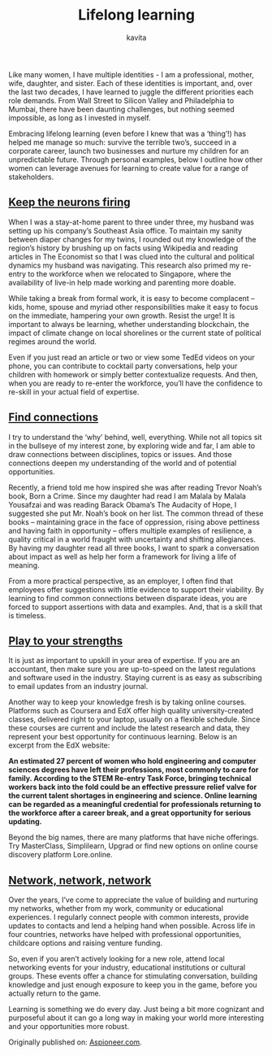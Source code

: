 ﻿---
layout: post
title: 'Lifelong learning'
author: kavita
hero: assets/images/articles/lifelong-learning-full.png
thumbnail: assets/images/articles/lifelong-learning-thumb.png
featured: false
type: blog
---

Like many women, I have multiple identities - I am a professional, mother, wife, daughter, and sister. Each of these identities is important, and, over the last two decades, I have learned to juggle the different priorities each role demands. From Wall Street to Silicon Valley and Philadelphia to Mumbai, there have been daunting challenges, but nothing seemed impossible, as long as I invested in myself.

Embracing lifelong learning (even before I knew that was a ‘thing’!) has helped me manage so much: survive the terrible two’s, succeed in a corporate career, launch two businesses and nurture my children for an unpredictable future. Through personal examples, below I outline how other women can leverage avenues for learning to create value for a range of stakeholders.

## <u>Keep the neurons firing</u>

When I was a stay-at-home parent to three under three, my husband was setting up his company’s Southeast Asia office. To maintain my sanity between diaper changes for my twins, I rounded out my knowledge of the region’s history by brushing up on facts using Wikipedia and reading articles in The Economist so that I was clued into the cultural and political dynamics my husband was navigating. This research also primed my re-entry to the workforce when we relocated to Singapore, where the availability of live-in help made working and parenting more doable.

While taking a break from formal work, it is easy to become complacent – kids, home, spouse and myriad other responsibilities make it easy to focus on the immediate, hampering your own growth. Resist the urge! It is important to always be learning, whether understanding blockchain, the impact of climate change on local shorelines or the current state of political regimes around the world.

Even if you just read an article or two or view some TedEd videos on your phone, you can contribute to cocktail party conversations, help your children with homework or simply better contextualize requests. And then, when you are ready to re-enter the workforce, you’ll have the confidence to re-skill in your actual field of expertise.

## <u>Find connections</u>

I try to understand the ‘why’ behind, well, everything. While not all topics sit in the bullseye of my interest zone, by exploring wide and far, I am able to draw connections between disciplines, topics or issues. And those connections deepen my understanding of the world and of potential opportunities.

Recently, a friend told me how inspired she was after reading Trevor Noah’s book, Born a Crime. Since my daughter had read I am Malala by Malala Yousafzai and was reading Barack Obama’s The Audacity of Hope, I suggested she put Mr. Noah’s book on her list. The common thread of these books – maintaining grace in the face of oppression, rising above pettiness and having faith in opportunity – offers multiple examples of resilience, a quality critical in a world fraught with uncertainty and shifting allegiances. By having my daughter read all three books, I want to spark a conversation about impact as well as help her form a framework for living a life of meaning.

From a more practical perspective, as an employer, I often find that employees offer suggestions with little evidence to support their viability. By learning to find common connections between disparate ideas, you are forced to support assertions with data and examples. And, that is a skill that is timeless.

## <u> Play to your strengths</u>

It is just as important to upskill in your area of expertise. If you are an accountant, then make sure you are up-to-speed on the latest regulations and software used in the industry. Staying current is as easy as subscribing to email updates from an industry journal.

Another way to keep your knowledge fresh is by taking online courses. Platforms such as Coursera and EdX offer high quality university-created classes, delivered right to your laptop, usually on a flexible schedule. Since these courses are current and include the latest research and data, they represent your best opportunity for continuous learning. Below is an excerpt from the EdX website:

**An estimated 27 percent of women who hold engineering and computer sciences degrees have left their professions, most commonly to care for family. According to the STEM Re-entry Task Force, bringing technical workers back into the fold could be an effective pressure relief valve for the current talent shortages in engineering and science. Online learning can be regarded as a meaningful credential for professionals returning to the workforce after a career break, and a great opportunity for serious updating.**

Beyond the big names, there are many platforms that have niche offerings. Try MasterClass, Simplilearn, Upgrad or find new options on online course discovery platform Lore.online.

## <u> Network, network, network</u>

Over the years, I’ve come to appreciate the value of building and nurturing my networks, whether from my work, community or educational experiences. I regularly connect people with common interests, provide updates to contacts and lend a helping hand when possible. Across life in four countries, networks have helped with professional opportunities, childcare options and raising venture funding.

So, even if you aren’t actively looking for a new role, attend local networking events for your industry, educational institutions or cultural groups. These events offer a chance for stimulating conversation, building knowledge and just enough exposure to keep you in the game, before you actually return to the game.

Learning is something we do every day. Just being a bit more cognizant and purposeful about it can go a long way in making your world more interesting and your opportunities more robust.

Originally published on: [Aspioneer.com](https://aspioneer.com/lifelong-learning-imperative-for-workforce-re-entry-and-relevance/).
